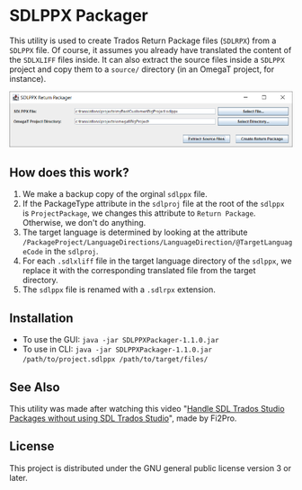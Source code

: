 # SDLPPX Packager

This utility is used to create Trados Return Package files (`SDLRPX`) from a `SDLPPX` file. Of course, it assumes you already have translated the content of the `SDLXLIFF` files inside.
It can also extract the source files inside a `SDLPPX` project and copy them to a `source/` directory (in an OmegaT project, for instance). 

![alt text](screenshot.png "SDLPPX Packager Screenshot")


## How does this work?

1. We make a backup copy of the orginal `sdlppx` file.
2. If the PackageType attribute in the `sdlproj` file at the root of the `sdlppx` is `ProjectPackage`, we changes this attribute to `Return Package`. Otherwise, we don't do anything.
3. The target language is determined by looking at the attribute `/PackageProject/LanguageDirections/LanguageDirection/@TargetLanguageCode` in the  `sdlproj`. 
4. For each `.sdlxliff` file in the target language directory of the  `sdlppx`, we replace it with the corresponding translated file from the target directory.
5. The `sdlppx` file is renamed with a `.sdlrpx` extension.

## Installation

* To use the GUI: `java -jar SDLPPXPackager-1.1.0.jar`
* To use in CLI: `java -jar SDLPPXPackager-1.1.0.jar /path/to/project.sdlppx /path/to/target/files/`

## See Also

This utility was made after watching this video "[Handle SDL Trados Studio Packages without using SDL Trados Studio](https://www.youtube.com/watch?v=a4ZGeAjTl2M)", made by Fi2Pro.

## License

This project is distributed under the GNU general public license version 3 or later.
